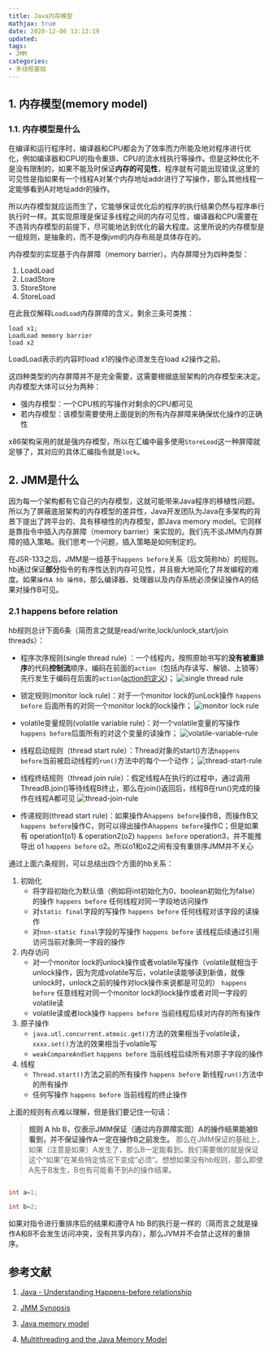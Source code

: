```yaml
---
title: Java内存模型
mathjax: true
date: 2020-12-06 13:13:19
updated:
tags: 
- JMM
categories:
- 多线程基础
---
```


## 1. 内存模型(memory model)

### 1.1. 内存模型是什么

在编译和运行程序时，编译器和CPU都会为了效率而力所能及地对程序进行优化，例如编译器和CPU的指令重排、CPU的流水线执行等操作。但是这种优化不是没有限制的，如果不能及时保证**内存的可见性**，程序就有可能出现错误,这里的可见性是指如果有一个线程A对某个内存地址addr进行了写操作，那么其他线程一定能够看到A对地址addr的操作。

所以内存模型就应运而生了，它能够保证优化后的程序的执行结果仍然与程序串行执行时一样。其实现原理是保证多线程之间的内存可见性，编译器和CPU需要在不违背内存模型的前提下，尽可能地达到优化的最大程度。这里所说的内存模型是一组规则，是抽象的，而不是像jvm的内存布局是具体存在的。

内存模型的实现基于内存屏障（memory barrier）。内存屏障分为四种类型：

1. LoadLoad
2. LoadStore
3. StoreStore
4. StoreLoad

在此我仅解释`LoadLoad`内存屏障的含义，剩余三条可类推：

```
load x1;
LoadLoad memory barrier
load x2
```

LoadLoad表示的内容时load x1的操作必须发生在load x2操作之前。

这四种类型的内存屏障并不是完全需要，这需要根据底层架构的内存模型来决定。内存模型大体可以分为两种：

- 强内存模型：一个CPU核的写操作对剩余的CPU都可见
- 若内存模型：该模型需要使用上面提到的所有内存屏障来确保优化操作的正确性

x86架构采用的就是强内存模型，所以在汇编中最多使用`StoreLoad`这一种屏障就足够了，其对应的具体汇编指令就是`lock`。

## 2. JMM是什么

因为每一个架构都有它自己的内存模型，这就可能带来Java程序的移植性问题。所以为了屏蔽底层架构的内存模型的差异性，Java开发团队为Java在多架构的背景下提出了跨平台的、具有移植性的内存模型，即Java memory model。它同样是靠指令中插入内存屏障（memory barrier）来实现的。我们先不谈JMM内存屏障的插入策略。我们思考一个问题，插入策略是如何制定的。

在JSR-133之后，JMM是一组基于`happens before`关系（后文简称hb）的规则。hb通过保证**部分**指令的有序性达到内存可见性，并且极大地简化了并发编程的难度。如果`操作A hb 操作B`，那么编译器、处理器以及内存系统必须保证操作A的结果对操作B可见。

### 2.1 happens before relation

hb规则总计下面6条（简而言之就是read/write,lock/unlock,start/join threads）：

- 程序次序规则(single thread rule) ：一个线程内，按照原始书写的**没有被重排序**的代码**控制流**顺序，编码在前面的`action`（包括内存读写、解锁、上锁等） 先行发生于编码在后面的`action`([action的定义](https://docs.oracle.com/javase/specs/jls/se7/html/jls-17.html#jls-17.4.3))；
![single thread rule](images/thread-start-rule.png)

- 锁定规则(monitor lock rule)：对于一个monitor lock的unLock操作 `happens before` 后面所有的对同一个monitor lock的lock操作；
![monitor lock rule](images/monitor-lock-rule.png)

- volatile变量规则(volatile variable rule)：对一个volatile变量的写操作`happens before`后面所有的对这个变量的读操作；
![volatile-variable-rule](images/volatile-variable-rule.png)

- 线程启动规则（thread start rule）：Thread对象的start()方法`happens before`当前被启动线程的`run()`方法中的每个一个动作；
![thread-start-rule](images/thread-start-rule.png)

- 线程终结规则（thread join rule）：假定线程A在执行的过程中，通过调用ThreadB.join()等待线程B终止，那么在join()返回后，线程B在run()完成的操作在线程A都可见
![thread-join-rule](images/thread-join-rule.png)

- 传递规则(thread start rule)：如果操作A`happens before`操作B，而操作B又`happens before`操作C，则可以得出操作A`happens before`操作C；但是如果有 operation1(o1) & operation2(o2) `happens before` operation3，并不能推导出 o1 `happens before` o2。所以o1和o2之间有没有重排序JMM并不关心

通过上面六条规则，可以总结出四个方面的hb关系：

1. 初始化
    - 将字段初始化为默认值（例如将int初始化为0、boolean初始化为false）的操作 `happens before` 任何线程对同一字段地访问操作
    - 对`static final`字段的写操作 `happens before` 任何线程对该字段的读操作
    - 对`non-static final`字段的写操作 `happens before` 该线程后续通过引用访问当前对象同一字段的操作
2. 内存访问
    - 对一个monitor lock的unlock操作或者volatile写操作（volatile就相当于unlock操作，因为完成volatile写后，volatile读能够读到新值，就像unlock时，unlock之前的操作对lock操作来说都是可见的） `happens before` 任意线程对同一个monitor lock的lock操作或者对同一字段的volatile读
    - volatile读或者lock操作 `happens before` 当前线程后续对内存的所有操作
3. 原子操作
    - `java.utl.concurrent.atmoic.get()`方法的效果相当于volatile读，`xxxx.set()`方法的效果相当于volatile写
    - `weakCompareAndSet` `happens before` 当前线程后续所有对原子字段的操作
4. 线程
    - `Thread.start()`方法之前的所有操作 `happens before` 新线程`run()`方法中的所有操作
    - 任何写操作 `happens before` 当前线程的终止操作

上面的规则有点难以理解，但是我们要记住一句话：

>**规则 A hb B，仅表示JMM保证（通过内存屏障实现）A的操作结果能被B看到，并不保证操作A一定在操作B之前发生。**
那么在JMM保证的基础上，如果（注意是如果）A发生了，那么B一定能看到。我们需要做的就是保证这个“如果”在某些特定情况下变成“必须”。想想如果没有hb规则，那么即使A先于B发生，B也有可能看不到A的操作结果。

``` java

int a=1;

int b=2;

```

如果对指令进行重排序后的结果和遵守A hb B的执行是一样的（简而言之就是操作A和B不会发生访问冲突，没有共享内存），那么JVM并不会禁止这样的重排序。


## 参考文献

1. [Java - Understanding Happens-before relationship](https://www.logicbig.com/tutorials/core-java-tutorial/java-multi-threading/happens-before.html#:~:text=Happens%2Dbefore%20relationship%20is%20a,another%20action%20in%20different%20thread.&text=Happens%2Dbefore%20is%20not%20just,read%20and%20write%20to%20memory%20.)

2. [JMM Synopsis](http://gee.cs.oswego.edu/dl/cpj/JMMsynopsis.html)

3. [Java memory model](https://www.waitingforcode.com/java-memory-model/java-memory-model/read)

4. [Multithreading and the Java Memory Model](https://dzone.com/articles/multithreading-and-java-memory)